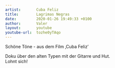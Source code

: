 ```yaml
---
artist:       Cuba Feliz
title:        Lagrimas Negras
date:         2020-01-26 19:49:33 +0100
author:       Valer
layout:       youtube
youtube-url:  tozhe0yTAqo
---
```


Schöne Töne - aus dem Film ‚Cuba Feliz’   

Doku über den alten Typen mit der Gitarre und Hut.   
Lohnt sich!
